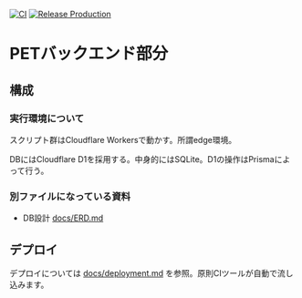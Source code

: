 [![CI](https://github.com/chuo-u-ids-iio/pet-backend/actions/workflows/ci.yaml/badge.svg)](https://github.com/chuo-u-ids-iio/pet-backend/actions/workflows/ci.yaml) [![Release Production](https://github.com/chuo-u-ids-iio/pet-backend/actions/workflows/release-deploy.yaml/badge.svg)](https://github.com/chuo-u-ids-iio/pet-backend/actions/workflows/release-deploy.yaml)


# PETバックエンド部分

## 構成
### 実行環境について
スクリプト群はCloudflare Workersで動かす。所謂edge環境。

DBにはCloudflare D1を採用する。中身的にはSQLite。D1の操作はPrismaによって行う。

### 別ファイルになっている資料
- DB設計 [docs/ERD.md](docs/ERD.md)

## デプロイ
デプロイについては [docs/deployment.md](docs/deployment.md) を参照。原則CIツールが自動で流し込みます。
